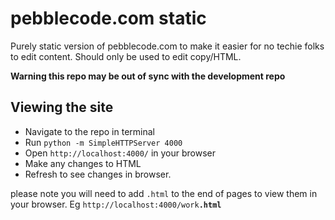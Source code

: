 # pebblecode.com static

Purely static version of pebblecode.com to make it easier for no techie folks to edit content. Should only be used to edit copy/HTML. 

__Warning this repo may be out of sync with the development repo__

## Viewing the site

* Navigate to the repo in terminal
* Run `python -m SimpleHTTPServer 4000`
* Open `http://localhost:4000/` in your browser
* Make any changes to HTML
* Refresh to see changes in browser.

please note you will need to add `.html` to the end of pages to view them in your browser. Eg <code>http://localhost:4000/work<b>.html</b></code>

